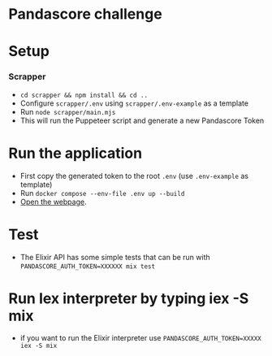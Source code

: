 # Pandascore challenge

# Setup

### Scrapper
- `cd scrapper && npm install && cd ..`
- Configure  `scrapper/.env`  using `scrapper/.env-example` as a template
- Run `node scrapper/main.mjs`
- This will run the Puppeteer script and generate a new Pandascore Token

# Run the application
- First copy the generated token to the root `.env` (use `.env-example` as template)
- Run `docker compose --env-file .env up --build`
- [Open the webpage](http://localhost:3000/).


# Test
- The Elixir API has some simple tests that can be run with `PANDASCORE_AUTH_TOKEN=XXXXXX mix test`

# Run Iex interpreter by typing iex -S mix
- if you want to run the Elixir interpreter use
`PANDASCORE_AUTH_TOKEN=XXXXX iex -S mix
`
